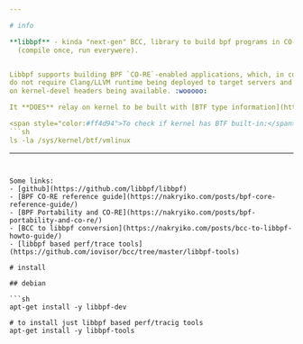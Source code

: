 ```yaml
---

# info

**libbpf** - kinda "next-gen" BCC, library to build bpf programs in CO-RE manner
  (compile once, run everywere).


Libbpf supports building BPF `CO-RE`-enabled applications, which, in contrast to BCC,
do not require Clang/LLVM runtime being deployed to target servers and doesn't rely
on kernel-devel headers being available. :wooooo:

It **DOES** relay on kernel to be built with [BTF type information](https://www.kernel.org/doc/html/latest/bpf/btf.html)

<span style="color:#ff4d94">To check if kernel has BTF built-in:</span>
```sh
ls -la /sys/kernel/btf/vmlinux
```

---
```


Some links:
- [github](https://github.com/libbpf/libbpf)
- [BPF CO-RE reference guide](https://nakryiko.com/posts/bpf-core-reference-guide/)
- [BPF Portability and CO-RE](https://nakryiko.com/posts/bpf-portability-and-co-re/)
- [BCC to libbpf conversion](https://nakryiko.com/posts/bcc-to-libbpf-howto-guide/)
- [libbpf based perf/trace tools](https://github.com/iovisor/bcc/tree/master/libbpf-tools)

# install

## debian

```sh
apt-get install -y libbpf-dev

# to install just libbpf based perf/tracig tools
apt-get install -y libbpf-tools
```

